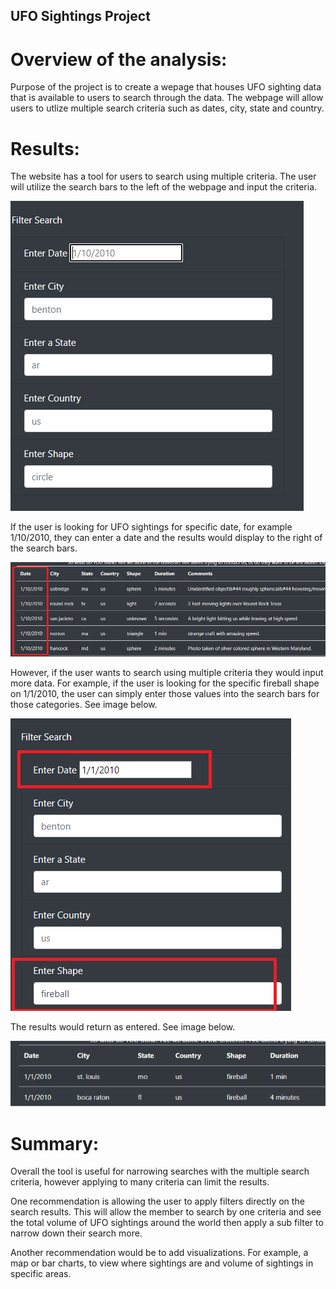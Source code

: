## UFO Sightings Project

# Overview of the analysis: 
Purpose of the project is to create a wepage that houses UFO sighting data that is available to users to search through the data. The webpage will allow users to utlize multiple search criteria such as dates, city, state and country.


# Results: 
The website has a tool for users to search using multiple criteria. The user will utilize the search bars to the left of the webpage and input the criteria. 


![search_bar_image.png](search_bar_image.png)

If the user is looking for UFO sightings for specific date, for example 1/10/2010, they can enter a date and the results would display to the right of the search bars. 

![search_results_sample.png](search_results_sample.png)

However, if the user wants to search using multiple criteria they would input more data. For example, if the user is looking for the specific fireball shape on 1/1/2010, the user can simply enter those values into the search bars for those categories. See image below. 

![multiple_search_criteria.png](multiple_search_criteria.png) 

The results would return as entered. See image below.

![multiple_search_results.png](multiple_search_results.png)


# Summary: 
Overall the tool is useful for narrowing searches with the multiple search criteria, however applying to many criteria can limit the results. 

One recommendation is allowing the user to apply filters directly on the search results. This will allow the member to search by one criteria and see the total volume of UFO sightings around the world then apply a sub filter to narrow down their search more.

Another recommendation would be to add visualizations. For example, a map or bar charts, to view where sightings are and volume of sightings in specific areas.  
